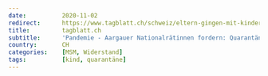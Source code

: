 ```yaml
---
date:          2020-11-02
redirect:      https://www.tagblatt.ch/schweiz/eltern-gingen-mit-kindern-trotz-quarantaene-allein-in-den-wald-sie-fuehlen-sich-wie-verbrecher-ld.1274068
title:         tagblatt.ch
subtitle:      'Pandemie - Aargauer Nationalrätinnen fordern: Quarantäne für Kleinkinder soll fallen'
country:       CH
categories:    [MSM, Widerstand]
tags:          [kind, quarantäne]
---
```

